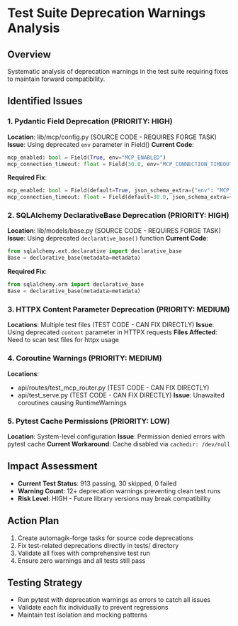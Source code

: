 # Test Suite Deprecation Warnings Analysis

## Overview
Systematic analysis of deprecation warnings in the test suite requiring fixes to maintain forward compatibility.

## Identified Issues

### 1. Pydantic Field Deprecation (PRIORITY: HIGH)
**Location**: lib/mcp/config.py (SOURCE CODE - REQUIRES FORGE TASK)
**Issue**: Using deprecated `env` parameter in Field()
**Current Code**:
```python
mcp_enabled: bool = Field(True, env="MCP_ENABLED")
mcp_connection_timeout: float = Field(30.0, env="MCP_CONNECTION_TIMEOUT")
```

**Required Fix**:
```python
mcp_enabled: bool = Field(default=True, json_schema_extra={"env": "MCP_ENABLED"})
mcp_connection_timeout: float = Field(default=30.0, json_schema_extra={"env": "MCP_CONNECTION_TIMEOUT"})
```

### 2. SQLAlchemy DeclarativeBase Deprecation (PRIORITY: HIGH)  
**Location**: lib/models/base.py (SOURCE CODE - REQUIRES FORGE TASK)
**Issue**: Using deprecated `declarative_base()` function
**Current Code**:
```python
from sqlalchemy.ext.declarative import declarative_base
Base = declarative_base(metadata=metadata)
```

**Required Fix**:
```python
from sqlalchemy.orm import declarative_base
Base = declarative_base(metadata=metadata)
```

### 3. HTTPX Content Parameter Deprecation (PRIORITY: MEDIUM)
**Locations**: Multiple test files (TEST CODE - CAN FIX DIRECTLY)
**Issue**: Using deprecated `content` parameter in HTTPX requests
**Files Affected**: Need to scan test files for httpx usage

### 4. Coroutine Warnings (PRIORITY: MEDIUM)
**Locations**: 
- api/routes/test_mcp_router.py (TEST CODE - CAN FIX DIRECTLY)
- api/test_serve.py (TEST CODE - CAN FIX DIRECTLY)
**Issue**: Unawaited coroutines causing RuntimeWarnings

### 5. Pytest Cache Permissions (PRIORITY: LOW)
**Location**: System-level configuration
**Issue**: Permission denied errors with pytest cache
**Current Workaround**: Cache disabled via `cachedir: /dev/null`

## Impact Assessment
- **Current Test Status**: 913 passing, 30 skipped, 0 failed
- **Warning Count**: 12+ deprecation warnings preventing clean test runs
- **Risk Level**: HIGH - Future library versions may break compatibility

## Action Plan
1. Create automagik-forge tasks for source code deprecations
2. Fix test-related deprecations directly in tests/ directory  
3. Validate all fixes with comprehensive test run
4. Ensure zero warnings and all tests still pass

## Testing Strategy
- Run pytest with deprecation warnings as errors to catch all issues
- Validate each fix individually to prevent regressions
- Maintain test isolation and mocking patterns